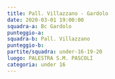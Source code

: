 ```yaml
---
title: Pall. Villazzano - Gardolo
date: 2020-03-01 19:00:00
squadra-a: Bc Gardolo
punteggio-a: 
squadra-b: Pall. Villazzano
punteggio-b: 
partite/squadra: under-16-19-20
luogo: PALESTRA S.M. PASCOLI
categoria: under 16
---
```

